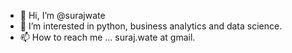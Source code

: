 - 👋 Hi, I’m @surajwate
- 👀 I’m interested in python, business analytics and data science.
- 📫 How to reach me ... suraj.wate at gmail.

<!---
surajwate/surajwate is a ✨ special ✨ repository because its `README.md` (this file) appears on your GitHub profile.
You can click the Preview link to take a look at your changes.
--->
